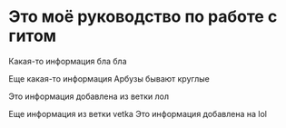 # Это моё руководство по работе с гитом

Какая-то информация бла бла

Еще какая-то информация Арбузы бывают круглые

Это информация добавлена из ветки лол

Еще информация из ветки vetka
Это информация добавлена на lol
